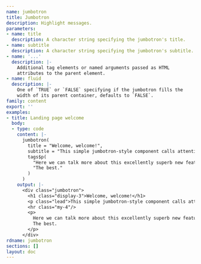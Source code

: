 ```yaml
---
name: jumbotron
title: Jumbotron
description: Highlight messages.
parameters:
- name: title
  description: A character string specifying the jumbotron's title.
- name: subtitle
  description: A character string specifying the jumbotron's subtitle.
- name: '...'
  description: |-
    Additional tag elements or named arguments passed as HTML
    attributes to the parent element.
- name: fluid
  description: |-
    One of `TRUE` or `FALSE` specifying if the jumbotron fills the
    width of its parent container, defaults to `FALSE`.
family: content
export: ''
examples:
- title: Landing page welcome
  body:
  - type: code
    content: |-
      jumbotron(
        title = "Welcome, welcome!",
        subtitle = "This simple jumbotron-style component calls attention to a new feature",
        tags$p(
          "Here we can talk more about this excellently superb new feature.",
          "The best."
        )
      )
    output: |-
      <div class="jumbotron">
        <h1 class="display-3">Welcome, welcome!</h1>
        <p class="lead">This simple jumbotron-style component calls attention to a new feature</p>
        <hr class="my-4"/>
        <p>
          Here we can talk more about this excellently superb new feature.
          The best.
        </p>
      </div>
rdname: jumbotron
sections: []
layout: doc
---
```

